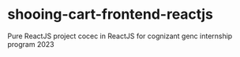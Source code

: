 # shooing-cart-frontend-reactjs
Pure ReactJS project cocec in ReactJS 
for cognizant genc internship program 2023

